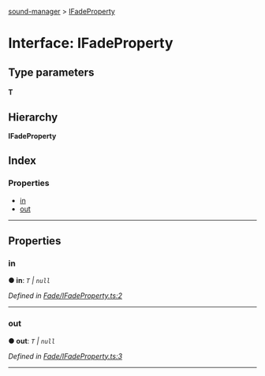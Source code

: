 [sound-manager](../README.md) > [IFadeProperty](../interfaces/ifadeproperty.md)

# Interface: IFadeProperty

## Type parameters
#### T 
## Hierarchy

**IFadeProperty**

## Index

### Properties

* [in](ifadeproperty.md#in)
* [out](ifadeproperty.md#out)

---

## Properties

<a id="in"></a>

###  in

**● in**: *`T` | `null`*

*Defined in [Fade/IFadeProperty.ts:2](https://github.com/furkleindustries/sound-manager/blob/087d8cb/src/Fade/IFadeProperty.ts#L2)*

___
<a id="out"></a>

###  out

**● out**: *`T` | `null`*

*Defined in [Fade/IFadeProperty.ts:3](https://github.com/furkleindustries/sound-manager/blob/087d8cb/src/Fade/IFadeProperty.ts#L3)*

___

